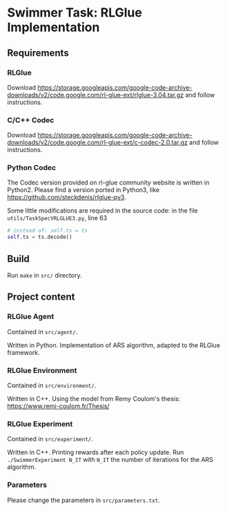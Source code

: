 # Swimmer Task: RLGlue Implementation

## Requirements

### RLGlue
Download https://storage.googleapis.com/google-code-archive-downloads/v2/code.google.com/rl-glue-ext/rlglue-3.04.tar.gz and follow instructions.

### C/C++ Codec
Download https://storage.googleapis.com/google-code-archive-downloads/v2/code.google.com/rl-glue-ext/c-codec-2.0.tar.gz and follow instructions.

### Python Codec

The Codec version provided on rl-glue community website is written in Python2. Please find a version ported in Python3, like https://github.com/steckdenis/rlglue-py3.

Some little modifications are required in the source code: in the file `utils/TaskSpecVRLGLUE3.py`, line 63

```python
# instead of: self.ts = ts
self.ts = ts.decode()
```

## Build
Run `make` in `src/` directory.

## Project content

### RLGlue Agent
Contained in `src/agent/`.

Written in Python. Implementation of ARS algorithm, adapted to the RLGlue framework.

### RLGlue Environment
Contained in `src/environment/`.

Written in C++. Using the model from Remy Coulom's thesis: https://www.remi-coulom.fr/Thesis/

### RLGlue Experiment
Contained in `src/experiment/`.

Written in C++. Printing rewards after each policy update. Run `./SwimmerExperiment N_IT` with `N_IT` the number of iterations for the ARS algorithm.

### Parameters
Please change the parameters in `src/parameters.txt`.